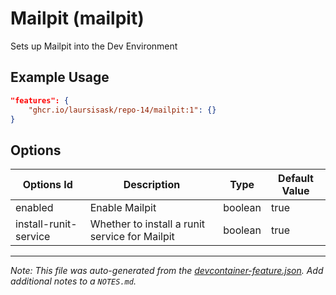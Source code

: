 
# Mailpit (mailpit)

Sets up Mailpit into the Dev Environment

## Example Usage

```json
"features": {
    "ghcr.io/laursisask/repo-14/mailpit:1": {}
}
```

## Options

| Options Id | Description | Type | Default Value |
|-----|-----|-----|-----|
| enabled | Enable Mailpit | boolean | true |
| install-runit-service | Whether to install a runit service for Mailpit | boolean | true |



---

_Note: This file was auto-generated from the [devcontainer-feature.json](https://github.com/laursisask/repo-14/blob/main/features/src/mailpit/devcontainer-feature.json).  Add additional notes to a `NOTES.md`._
